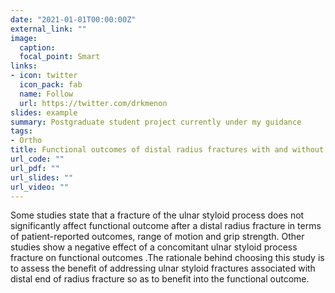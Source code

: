 ```yaml
---
date: "2021-01-01T00:00:00Z"
external_link: ""
image:
  caption: 
  focal_point: Smart
links:
- icon: twitter
  icon_pack: fab
  name: Follow
  url: https://twitter.com/drkmenon
slides: example
summary: Postgraduate student project currently under my guidance
tags:
- Ortho
title: Functional outcomes of distal radius fractures with and without ulnar styloid fractures among patients attending a tertiary hospital in South India - A comparative study
url_code: ""
url_pdf: ""
url_slides: ""
url_video: ""
---
```


Some studies state that a fracture of the ulnar styloid process does not significantly affect functional outcome after a distal radius fracture in terms of patient-reported outcomes, range of motion and grip strength. Other studies show a negative effect of a concomitant ulnar styloid process fracture on functional outcomes .The rationale behind choosing this study is to assess the benefit of addressing  ulnar styloid fractures associated with  distal end of radius fracture so as to benefit into the functional outcome.
